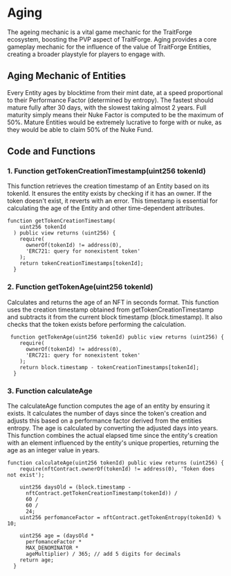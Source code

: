 # Aging

The ageing mechanic is a vital game mechanic for the TraitForge ecosystem, boosting the PVP aspect of TraitForge. Aging provides a core gameplay mechanic for the influence of the value of TraitForge Entities, creating a broader playstyle for players to engage with. 

## Aging Mechanic of Entities

Every Entity ages by blocktime from their mint date, at a speed proportional to their Performance Factor (determined by entropy). 
The fastest should mature fully after 30 days, with the slowest taking almost 2 years. Full maturity simply means their Nuke Factor is computed to be the maximum of 50%. 
Mature Entities would be extremely lucrative to forge with or nuke, as they would be able to claim 50% of the Nuke Fund.

## Code and Functions 

### 1. Function getTokenCreationTimestamp(uint256 tokenId)

This function retrieves the creation timestamp of an Entity based on its tokenId. It ensures the entity exists by checking if it has an owner. If the token doesn't exist, it reverts with an error. This timestamp is essential for calculating the age of the Entity and other time-dependent attributes.

```
function getTokenCreationTimestamp(
    uint256 tokenId
  ) public view returns (uint256) {
    require(
      ownerOf(tokenId) != address(0),
      'ERC721: query for nonexistent token'
    );
    return tokenCreationTimestamps[tokenId];
  }
```

### 2. Function getTokenAge(uint256 tokenId)

Calculates and returns the age of an NFT in seconds format. This function uses the creation timestamp obtained from getTokenCreationTimestamp and subtracts it from the current block timestamp (block.timestamp). It also checks that the token exists before performing the calculation.

```
 function getTokenAge(uint256 tokenId) public view returns (uint256) {
    require(
      ownerOf(tokenId) != address(0),
      'ERC721: query for nonexistent token'
    );
    return block.timestamp - tokenCreationTimestamps[tokenId];
  }
```

### 3. Function calculateAge

The calculateAge function computes the age of an entity by ensuring it exists. It calculates the number of days since the token's creation and adjusts this based on a performance factor derived from the entities entropy. The age is calculated by converting the adjusted days into years. This function combines the actual elapsed time since the entity's creation with an element influenced by the entity's unique properties, returning the age as an integer value in years.

```
function calculateAge(uint256 tokenId) public view returns (uint256) {
    require(nftContract.ownerOf(tokenId) != address(0), 'Token does not exist');

    uint256 daysOld = (block.timestamp -
      nftContract.getTokenCreationTimestamp(tokenId)) /
      60 /
      60 /
      24;
    uint256 perfomanceFactor = nftContract.getTokenEntropy(tokenId) % 10;

    uint256 age = (daysOld *
      perfomanceFactor *
      MAX_DENOMINATOR *
      ageMultiplier) / 365; // add 5 digits for decimals
    return age;
  }
```
